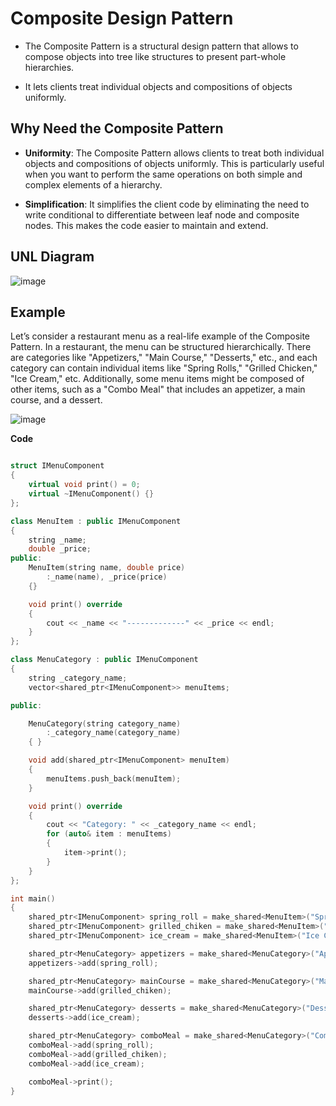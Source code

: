 # Composite Design Pattern

- The Composite Pattern is a structural design pattern that allows to compose objects into tree like structures to present part-whole hierarchies.

- It lets clients treat individual objects and compositions of objects uniformly.

## Why Need the Composite Pattern

- **Uniformity**: The Composite Pattern allows clients to treat both individual objects and compositions of objects uniformly. This is particularly useful when you want to perform the same operations on both simple and complex elements of a hierarchy.

- **Simplification**: It simplifies the client code by eliminating the need to write conditional to differentiate between leaf node and composite nodes. This makes the code easier to maintain and extend.

## UNL Diagram

![image](https://github.com/user-attachments/assets/890c3a7f-b3cd-4463-ab4c-befd9ae596a9)


## Example

Let’s consider a restaurant menu as a real-life example of the Composite Pattern. In a restaurant, the menu can be structured hierarchically. There are categories like "Appetizers," "Main Course," "Desserts," etc., and each category can contain individual items like "Spring Rolls," "Grilled Chicken," "Ice Cream," etc. Additionally, some menu items might be composed of other items, such as a "Combo Meal" that includes an appetizer, a main course, and a dessert.

![image](https://github.com/user-attachments/assets/660c9ab7-91af-4c0c-959b-b703d0ce56ce)


**Code**

```cpp

struct IMenuComponent
{
    virtual void print() = 0;
    virtual ~IMenuComponent() {}
};

class MenuItem : public IMenuComponent
{
    string _name;
    double _price;
public:
    MenuItem(string name, double price)
        :_name(name), _price(price)
    {}

    void print() override
    {
        cout << _name << "-------------" << _price << endl;
    }
};

class MenuCategory : public IMenuComponent
{
    string _category_name;
    vector<shared_ptr<IMenuComponent>> menuItems;

public:

    MenuCategory(string category_name)
        :_category_name(category_name)
    { }

    void add(shared_ptr<IMenuComponent> menuItem)
    {
        menuItems.push_back(menuItem);
    }

    void print() override
    {
        cout << "Category: " << _category_name << endl;
        for (auto& item : menuItems)
        {
            item->print();
        }
    }
};

int main()
{
    shared_ptr<IMenuComponent> spring_roll = make_shared<MenuItem>("Sprint Roll", 5.99);
    shared_ptr<IMenuComponent> grilled_chiken = make_shared<MenuItem>("Grilled Chiken", 15.99);
    shared_ptr<IMenuComponent> ice_cream = make_shared<MenuItem>("Ice Cream", 5.99);

    shared_ptr<MenuCategory> appetizers = make_shared<MenuCategory>("Appetizers");
    appetizers->add(spring_roll);

    shared_ptr<MenuCategory> mainCourse = make_shared<MenuCategory>("Main Course");
    mainCourse->add(grilled_chiken);

    shared_ptr<MenuCategory> desserts = make_shared<MenuCategory>("Desserts");
    desserts->add(ice_cream);

    shared_ptr<MenuCategory> comboMeal = make_shared<MenuCategory>("Combo Meal");
    comboMeal->add(spring_roll);
    comboMeal->add(grilled_chiken);
    comboMeal->add(ice_cream);

    comboMeal->print();
}

```
